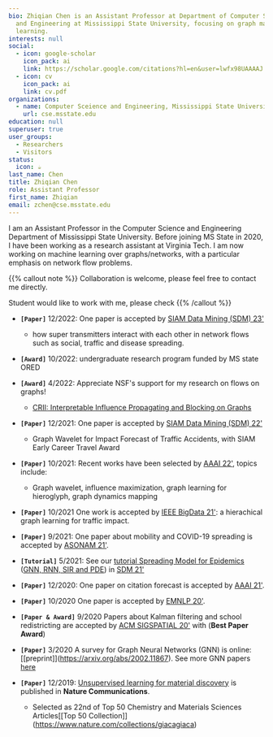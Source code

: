```yaml
---
bio: Zhiqian Chen is an Assistant Professor at Department of Computer Science
  and Engineering at Mississippi State University, focusing on graph machine
  learning.
interests: null
social:
  - icon: google-scholar
    icon_pack: ai
    link: https://scholar.google.com/citations?hl=en&user=lwfx98UAAAAJ
  - icon: cv
    icon_pack: ai
    link: cv.pdf
organizations:
  - name: Computer Sceience and Engineering, Mississippi State University
    url: cse.msstate.edu
education: null
superuser: true
user_groups:
  - Researchers
  - Visitors
status:
  icon: ☕️
last_name: Chen
title: Zhiqian Chen
role: Assistant Professor
first_name: Zhiqian
email: zchen@cse.msstate.edu
---
```

I am an Assistant Professor in the Computer Science and Engineering Department of Mississippi State University. Before joining MS State in 2020, I have been working as a research assistant at Virginia Tech. I am now working on machine learning over graphs/networks, with a particular emphasis on network flow problems.

<!-- Researchers/students sharing the same interests are welcome to contact me for collaborations \[[Openings]](/post/opening/). -->

{{% callout note %}}
Collaboration is welcome, please feel free to contact me directly.

Student would like to work with me, please check
{{% /callout %}}


* **`[Paper]`** 12/2022: One paper is accepted by [SIAM Data Mining (SDM) 23'](https://www.siam.org/conferences/cm/conference/sdm23)

  * how super transmitters interact with each other in network flows such as social, traffic and disease spreading.
* **`[Award]`** 10/2022: undergraduate research program funded by MS state ORED
* **`[Award]`** 4/2022: Appreciate NSF's support for my research on flows on graphs! 

  * [CRII: Interpretable Influence Propagating and Blocking on Graphs](https://www.nsf.gov/awardsearch/showAward?AWD_ID=2153369&HistoricalAwards=false)
* **`[Paper]`** 12/2021: One paper is accepted by [SIAM Data Mining (SDM) 22'](https://www.siam.org/conferences/cm/conference/sdm22)

  * Graph Wavelet for Impact Forecast of Traffic Accidents, with SIAM Early Career Travel Award
* **`[Paper]`** 10/2021: Recent works have been selected by [AAAI 22'](https://aaai.org/Conferences/AAAI-22/), topics include:

  * Graph wavelet, influence maximization, graph learning for hieroglyph, graph dynamics mapping
* **`[Paper]`**  10/2021 One work is accepted by [IEEE BigData 21'](https://bigdataieee.org/BigData2021/): a hierachical graph learning for traffic impact.
* **`[Paper]`** 9/2021: One paper about mobility and COVID-19 spreading is accepted by [ASONAM 21'](https://asonam.cpsc.ucalgary.ca/2021/).
* **`[Tutorial]`** 5/2021: See our [tutorial Spreading Model for Epidemics](https://beiyulincs.github.io/pub/sdm_tutorial_21.html) ([GNN, RNN, SIR and PDE](/files/SDM21-part2.pptx)) in [SDM 21'](https://www.siam.org/conferences/cm/conference/sdm21)
* **`[Paper]`** 12/2020: One paper on citation forecast is accepted by [AAAI 21'](https://aaai.org/Conferences/AAAI-21/#).
* **`[Paper]`** 10/2020 One paper is accepted by [EMNLP 20'](https://2020.emnlp.org).
* **`[Paper & Award]`** 9/2020 Papers about Kalman filtering and school redistricting are accepted by [ACM SIGSPATIAL 20'](https://sigspatial2020.sigspatial.org) with (**Best Paper Award**)
* **`[Paper]`** 3/2020 A survey for Graph Neural Networks (GNN) is online: [\[preprint]](https://arxiv.org/abs/2002.11867). See more GNN papers [here](https://github.com/thunlp/GNNPapers)
* **`[Paper]`** 12/2019: [Unsupervised learning for material discovery](https://www.nature.com/articles/s41467-019-13214-1) is published in **Nature Communications**.

  * Selected as 22nd of Top 50 Chemistry and Materials Sciences Articles[\[Top 50 Collection]](https://www.nature.com/collections/giacagiaca)